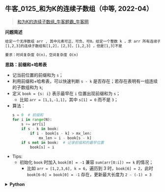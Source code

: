 ## 牛客_0125_和为K的连续子数组（中等, 2022-04）
<!--{
    "tags": ["前缀和", "哈希表", "易错"],
    "来源": "牛客",
    "难度": "中等",
    "编号": "0125",
    "标题": "和为K的连续子数组",
    "公司": []
}-->

> [和为K的连续子数组_牛客题霸_牛客网](https://www.nowcoder.com/practice/704c8388a82e42e58b7f5751ec943a11)

<summary><b>问题简述</b></summary>

```txt
给定一个无序数组 arr , 其中元素可正、可负、可0。给定一个整数 k ，求 arr 所有连续子数组中累加和为k的最长连续子数组长度。保证至少存在一个合法的连续子数组。
[1,2,3]的连续子数组有[1,2]，[2,3]，[1,2,3] ，但是[1,3]不是

要求：时间复杂度 O(n)，空间复杂度 O(n)
```

<!-- 
<details><summary><b>详细描述</b></summary>

```txt
```

</details>
-->

<!-- <div align="center"><img src="../../../_assets/xxx.png" height="300" /></div> -->

<summary><b>思路：前缀和+哈希表</b></summary>

- 记当前位置的前缀和为 `s`；
- 利用前缀和+哈希表，可以快速判断 `s - k` 是否存在；若存在表明有一组连续的子数组和为 `k`;
- 定义 `book = {s: i}` 表示最早在 `i` 位置出现前缀和为 `s`；
    - 比如 `arr = [1,1,-1,1]`，其中 `s[1] = 0` 而不是 `3`；
- 算法：
    ```python
    s = 0  # 前缀和
    for i in range(N):
        s += arr[i] 
        if s - k in book:
            if i - book[s - k] > mx_len:
                mx_len = i - book[s - k]
        if s not in book:  # 记录前缀和的最早位置
            book[s] = i
    ```
- Tips:
    - 初始化 `book` 时加入 `book[0] = -1` 兼容 `sum(arr[0:i]) == k` 的情况；
        - 比如 `arr = [1,2,3,6], k = 6`，遍历到 3 时，`book[6] = 2`，此时 `book[6-6] = book[0] = -1` 存在，更新最大长度为 `2 - (-1) = 3`

<details><summary><b>Python</b></summary>

```python
```

</details>


